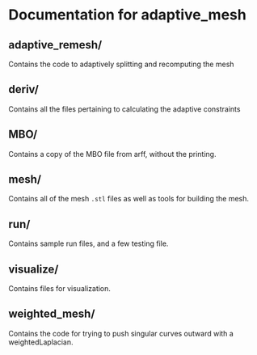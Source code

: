 # Documentation for adaptive_mesh

## adaptive_remesh/
Contains the code to adaptively splitting and recomputing the mesh

## deriv/
Contains all the files pertaining to calculating the adaptive constraints

## MBO/
Contains a copy of the MBO file from arff, without the printing.

## mesh/
Contains all of the mesh ```.stl``` files as well as tools for building the mesh.

## run/
Contains sample run files, and a few testing file.

## visualize/
Contains files for visualization.

## weighted_mesh/
Contains the code for trying to push singular curves outward with a weightedLaplacian.